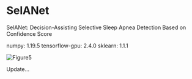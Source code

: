 # SelANet
SelANet: Decision-Assisting Selective Sleep Apnea Detection Based on Confidence Score

numpy: 1.19.5
tensorflow-gpu: 2.4.0
sklearn: 1.1.1

![Figure5](https://github.com/hbumjj/SelANet/assets/95017140/770d6bc8-64a5-46d8-9af0-eda845c9ebe8)

Update...
